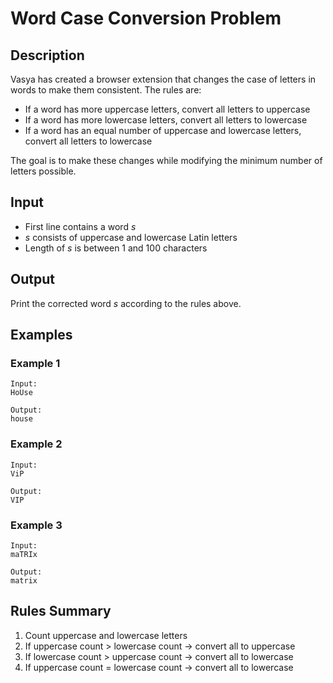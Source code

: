 # Word Case Conversion Problem

## Description

Vasya has created a browser extension that changes the case of letters in words to make them consistent. The rules are:
- If a word has more uppercase letters, convert all letters to uppercase
- If a word has more lowercase letters, convert all letters to lowercase
- If a word has an equal number of uppercase and lowercase letters, convert all letters to lowercase

The goal is to make these changes while modifying the minimum number of letters possible.

## Input
- First line contains a word *s*
- *s* consists of uppercase and lowercase Latin letters
- Length of *s* is between 1 and 100 characters

## Output
Print the corrected word *s* according to the rules above.

## Examples

### Example 1
```
Input:
HoUse

Output:
house
```

### Example 2
```
Input:
ViP

Output:
VIP
```

### Example 3
```
Input:
maTRIx

Output:
matrix
```

## Rules Summary
1. Count uppercase and lowercase letters
2. If uppercase count > lowercase count → convert all to uppercase
3. If lowercase count > uppercase count → convert all to lowercase
4. If uppercase count = lowercase count → convert all to lowercase